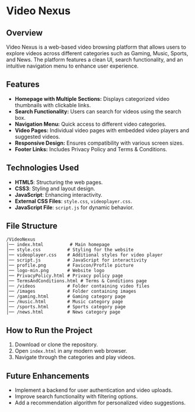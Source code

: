 # Video Nexus

## Overview
Video Nexus is a web-based video browsing platform that allows users to explore videos across different categories such as Gaming, Music, Sports, and News. The platform features a clean UI, search functionality, and an intuitive navigation menu to enhance user experience.

## Features
- **Homepage with Multiple Sections:** Displays categorized video thumbnails with clickable links.
- **Search Functionality:** Users can search for videos using the search box.
- **Navigation Menu:** Quick access to different video categories.
- **Video Pages:** Individual video pages with embedded video players and suggested videos.
- **Responsive Design:** Ensures compatibility with various screen sizes.
- **Footer Links:** Includes Privacy Policy and Terms & Conditions.

## Technologies Used
- **HTML5**: Structuring the web pages.
- **CSS3**: Styling and layout design.
- **JavaScript**: Enhancing interactivity.
- **External CSS Files**: `style.css`, `videoplayer.css`.
- **JavaScript File**: `script.js` for dynamic behavior.

## File Structure
```
/VideoNexus
│── index.html          # Main homepage
│── style.css          # Styling for the website
│── videoplayer.css    # Additional styles for video player
│── script.js          # JavaScript for interactivity
│── profile.png        # Favicon/Profile picture
│── logo-min.png       # Website logo
│── PrivacyPolicy.html # Privacy policy page
│── TermsAndConditions.html # Terms & Conditions page
│── /videos            # Folder containing video files
│── /images            # Folder containing images
│── /gaming.html       # Gaming category page
│── /music.html        # Music category page
│── /sports.html       # Sports category page
│── /news.html         # News category page
```

## How to Run the Project
1. Download or clone the repository.
2. Open `index.html` in any modern web browser.
3. Navigate through the categories and play videos.

## Future Enhancements
- Implement a backend for user authentication and video uploads.
- Improve search functionality with filtering options.
- Add a recommendation algorithm for personalized video suggestions.